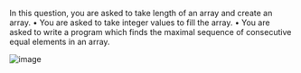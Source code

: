 In this question, you are asked to take length of an array and create an
array.
• You are asked to take integer values to fill the array.
• You are asked to write a program which finds the maximal sequence of
consecutive equal elements in an array.


![image](https://github.com/user-attachments/assets/76429e65-9b79-420e-83d4-586baa489e69)
